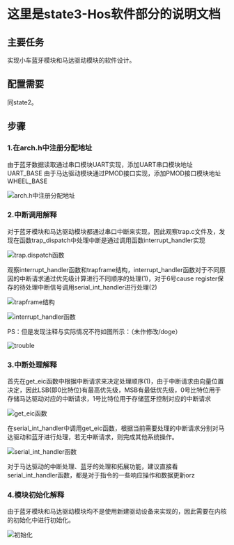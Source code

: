 # 这里是state3-Hos软件部分的说明文档

## 主要任务

实现小车蓝牙模块和马达驱动模块的软件设计。

## 配置需要

同state2。

## 步骤

### 1.在arch.h中注册分配地址

由于蓝牙数据读取通过串口模块UART实现，添加UART串口模块地址UART_BASE
由于马达驱动模块通过PMOD接口实现，添加PMOD接口模块地址WHEEL_BASE

![arch.h中注册分配地址](https://github.com/CompuerSystem2020/BluettoothCarHos/blob/state3/pic/base_address.png)

### 2.中断调用解释

对于蓝牙模块和马达驱动模块都通过串口中断来实现，因此观察trap.c文件及，发现在函数trap_dispatch中处理中断是通过调用函数interrupt_handler实现

![trap.dispatch函数](https://github.com/CompuerSystem2020/BluettoothCarHos/blob/state3/pic/trap_dispatch.png)

观察interrupt_handler函数和trapframe结构，interrupt_handler函数对于不同原因的中断请求通过优先级计算进行不同顺序的处理(1)，对于6号cause register保存的待处理中断信号调用serial_int_handler进行处理(2)

![trapframe结构](https://github.com/CompuerSystem2020/BluettoothCarHos/blob/state3/pic/trapframe.png)

![interrupt_handler函数](https://github.com/CompuerSystem2020/BluettoothCarHos/blob/state3/pic/interrupt_handler.png)

PS：但是发现注释与实际情况不符如图所示：（未作修改/doge）

![trouble](https://github.com/CompuerSystem2020/BluettoothCarHos/blob/state3/pic/trouble.png)

### 3.中断处理解释

首先在get_eic函数中根据中断请求来决定处理顺序(1)，由于中断请求由向量位置决定，因此LSB(即0比特位)有最高优先级，MSB有最低优先级，0号比特位用于存储马达驱动对应的中断请求，1号比特位用于存储蓝牙控制对应的中断请求

![get_eic函数](https://github.com/CompuerSystem2020/BluettoothCarHos/blob/state3/pic/get_eic.png)

在serial_int_handler中调用get_eic函数，根据当前需要处理的中断请求分别对马达驱动和蓝牙进行处理，若无中断请求，则完成其他系统操作。

![serial_int_handler函数](https://github.com/CompuerSystem2020/BluettoothCarHos/blob/state3/pic/serial_int_handler.png)

对于马达驱动的中断处理、蓝牙的处理和拓展功能，建议直接看serial_int_handler函数，都是对于指令的一些响应操作和数据更新orz

### 4.模块初始化解释
由于蓝牙模块和马达驱动模块均不是使用新建驱动设备来实现的，因此需要在内核的初始化中进行初始化。

![初始化](https://github.com/CompuerSystem2020/BluettoothCarHos/blob/state3/pic/inital.png)
